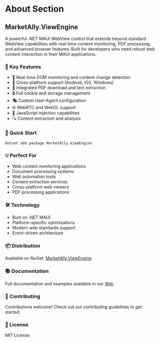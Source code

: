 ﻿# About Section

## MarketAlly.ViewEngine
A powerful .NET MAUI WebView control that extends beyond standard WebView capabilities with real-time content monitoring, PDF processing, and advanced browser features. Built for developers who need robust web content interaction in their MAUI applications.

### 🎯 Key Features
- 🔄 Real-time DOM monitoring and content change detection
- 📱 Cross-platform support (Android, iOS, Windows)
- 📄 Integrated PDF download and text extraction
- 🔒 Full cookie and storage management
- 🎭 Custom User-Agent configuration
- 🌐 WebRTC and WebGL support
- 💉 JavaScript injection capabilities
- 🔍 Content extraction and analysis

### 🚀 Quick Start
```bash
dotnet add package MarketAlly.ViewEngine
```

### 💡 Perfect For
- Web content monitoring applications
- Document processing systems
- Web automation tools
- Content extraction services
- Cross-platform web viewers
- PDF processing applications

### 🛠 Technology
- Built on .NET MAUI
- Platform-specific optimizations
- Modern web standards support
- Event-driven architecture

### 📦 Distribution
Available on NuGet: [MarketAlly.ViewEngine](https://www.nuget.org/packages/MarketAlly.ViewEngine)

### 📚 Documentation
Full documentation and examples available in our [Wiki](https://github.com/MarketAlly/MarketAlly.ViewEngine/wiki)

### 🤝 Contributing
Contributions welcome! Check out our contributing guidelines to get started.

### 📄 License
MIT License